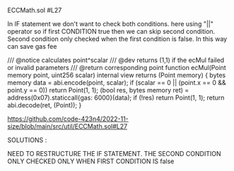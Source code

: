 ECCMath.sol  #L27 

 In IF statement we don't want to check both conditions. here using "||" operator so if first CONDITION true then we can skip second condition. Second condition only checked when the first condition is false. In this way can save gas fee 


/// @notice calculates point^scalar
    /// @dev returns (1,1) if the ecMul failed or invalid parameters
    /// @return corresponding point
    function ecMul(Point memory point, uint256 scalar) internal view returns (Point memory) {
        bytes memory data = abi.encode(point, scalar);
        if (scalar == 0 || (point.x == 0 && point.y == 0)) return Point(1, 1);
        (bool res, bytes memory ret) = address(0x07).staticcall{gas: 6000}(data);
        if (!res) return Point(1, 1);
        return abi.decode(ret, (Point));
    }

https://github.com/code-423n4/2022-11-size/blob/main/src/util/ECCMath.sol#L27

SOLUTIONS : 

NEED TO RESTRUCTURE THE IF STATEMENT. THE SECOND CONDITION ONLY CHECKED ONLY WHEN FIRST CONDITION IS false 

